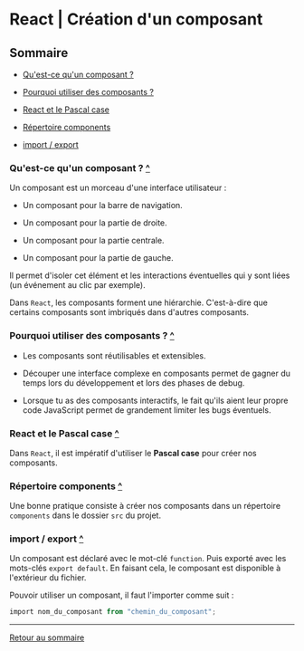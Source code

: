 # React | Création d'un composant

## Sommaire

- [Qu'est-ce qu'un composant ?](#)

- [Pourquoi utiliser des composants ?](#)

- [React et le Pascal case](#react-et-le-pascal-case)

- [Répertoire components](#react--création-dun-composant)

- [import / export](#import--export)

### Qu'est-ce qu'un composant ? [^](#sommaire)

Un composant est un morceau d'une interface utilisateur :

- Un composant pour la barre de navigation.

- Un composant pour la partie de droite.

- Un composant pour la partie centrale.

- Un composant pour la partie de gauche.

Il permet d'isoler cet élément et les interactions éventuelles qui y sont liées (un événement au clic par exemple).

Dans `React`, les composants forment une hiérarchie. C'est-à-dire que certains composants sont imbriqués dans d'autres composants.

### Pourquoi utiliser des composants ? [^](#sommaire)

- Les composants sont réutilisables et extensibles.

- Découper une interface complexe en composants permet de gagner du temps lors du développement et lors des phases de debug.

- Lorsque tu as des composants interactifs, le fait qu'ils aient leur propre code JavaScript permet de grandement limiter les bugs éventuels.

### React et le Pascal case [^](#sommaire)

Dans `React`, il est impératif d'utiliser le **Pascal case** pour créer nos composants.

### Répertoire components [^](#sommaire)

Une bonne pratique consiste à créer nos composants dans un répertoire `components` dans le dossier `src` du projet.

### import / export [^](#sommaire)

Un composant est déclaré avec le mot-clé `function`. Puis exporté avec les mots-clés `export default`. En faisant cela, le composant est disponible à l'extérieur du fichier.

Pouvoir utiliser un composant, il faut l'importer comme suit :

```powershell
import nom_du_composant from "chemin_du_composant";
```

---

[Retour au sommaire](#sommaire)

